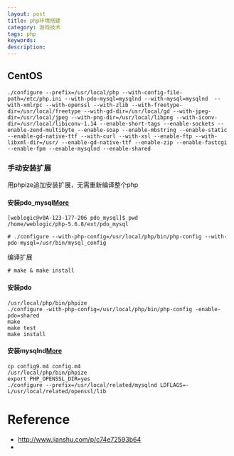 ```yaml
---
layout: post
title: php环境搭建
category: 游戏技术
tags: php
keywords: 
description: 
---
```


## CentOS

```
./configure --prefix=/usr/local/php --with-config-file-path=/etc/php.ini --with-pdo-mysql=mysqlnd --with-mysql=mysqlnd  --with-xmlrpc --with-openssl --with-zlib --with-freetype-dir=/usr/local/freetype --with-gd-dir=/usr/local/gd --with-jpeg-dir=/usr/local/jpeg --with-png-dir=/usr/local/libpng --with-iconv-dir=/usr/local/libiconv-1.14 --enable-short-tags --enable-sockets --enable-zend-multibyte --enable-soap --enable-mbstring --enable-static --enable-gd-native-ttf --with-curl --with-xsl --enable-ftp --with-libxml-dir=/usr/ --enable-gd-native-ttf --enable-zip --enable-fastcgi --enable-fpm --enable-mysqlnd --enable-shared
```

### 手动安装扩展

用phpize追加安装扩展，无需重新编译整个php

#### 安装pdo_mysql[More](http://www.luckybird.me/php%E5%AE%89%E8%A3%85pdo_mysql%E6%89%A9%E5%B1%95.html)

```
[weblogic@v0A-123-177-206 pdo_mysql]$ pwd
/home/weblogic/php-5.6.8/ext/pdo_mysql
```

```
# ./configure --with-php-config=/usr/local/php/bin/php-config --with-pdo-mysql=/usr/bin/mysql_config
```

编译扩展

```
# make & make install
```

#### 安装pdo

```
/usr/local/php/bin/phpize
./configure -with-php-config=/usr/local/php/bin/php-config -enable-pdo=shared
make
make test
make install
```

#### 安装mysqlnd[More](http://blog.csdn.net/youcijibi/article/details/77002714)

```
cp config9.m4 config.m4
/usr/local/php/bin/phpize
export PHP_OPENSSL_DIR=yes
./configure --prefix=/usr/local/related/mysqlnd LDFLAGS=-L/usr/local/related/openssl/lib
```

# Reference

* <http://www.jianshu.com/p/c74e72593b64>
* 


